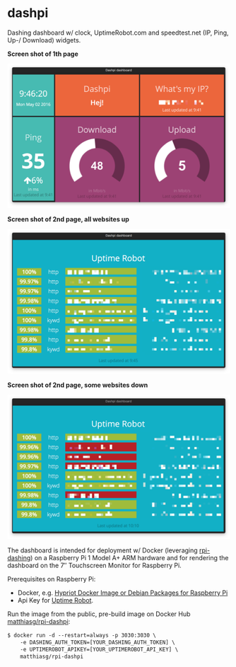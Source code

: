 # dashpi

Dashing dashboard w/ clock, UptimeRobot.com and speedtest.net (IP, Ping, Up-/ Download) widgets.

**Screen shot of 1th page**

![](dashpi_screen_shot.png)

**Screen shot of 2nd page, all websites up**

![](dashpi_screen_shot_page2.png)

**Screen shot of 2nd page, some websites down**

![](dashpi_screen_shot_page2_down.png)

The dashboard is intended for deployment w/ Docker (leveraging [rpi-dashing](https://github.com/openwebcraft/rpi-dashing)) on a Raspberry Pi 1 Model A+ ARM hardware and for rendering the dashboard on the 7″ Touchscreen Monitor for Raspberry Pi.

Prerequisites on Raspberry Pi:

- Docker, e.g. [Hypriot Docker Image or Debian Packages for Raspberry Pi](http://blog.hypriot.com/downloads/)
- Api Key for [Uptime Robot](https://uptimerobot.com/).

Run the image from the public, pre-build image on Docker Hub [matthiasg/rpi-dashpi](https://hub.docker.com/r/matthiasg/rpi-dashpi/):

```
$ docker run -d --restart=always -p 3030:3030 \
	-e DASHING_AUTH_TOKEN=[YOUR_DASHING_AUTH_TOKEN] \
	-e UPTIMEROBOT_APIKEY=[YOUR_UPTIMEROBOT_API_KEY] \
    matthiasg/rpi-dashpi
```
